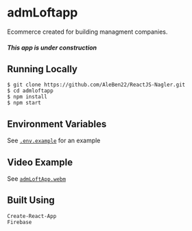 # admLoftapp
Ecommerce created for building managment companies.
##### This app is under construction

## Running Locally
    $ git clone https://github.com/AleBen22/ReactJS-Nagler.git
    $ cd admloftapp
    $ npm install
    $ npm start

## Environment Variables
See [`.env.example`](https://github.com/AleBen22/ReactJS-Nagler/blob/EntregaFinal%2BNagler/.env.example) for an example

## Video Example
See [`admLoftApp.webm`](https://github.com/AleBen22/ReactJS-Nagler/blob/EntregaFinal%2BNagler/admLoftApp.webm)

## Built Using
    Create-React-App
    Firebase
